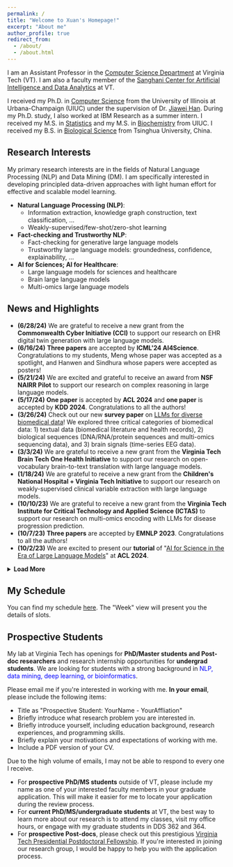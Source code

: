 ```yaml
---
permalink: /
title: "Welcome to Xuan's Homepage!"
excerpt: "About me"
author_profile: true
redirect_from: 
  - /about/
  - /about.html
---
```


I am an Assistant Professor in the [Computer Science Department](https://cs.vt.edu/) at Virginia Tech (VT). I am also a faculty member of the [Sanghani Center for Artificial Intelligence and Data Analytics](https://sanghani.cs.vt.edu/) at VT.

I received my Ph.D. in [Computer Science](http://www.cs.uiuc.edu/) from the University of Illinois at Urbana-Champaign (UIUC) under the supervision of Dr. [Jiawei Han](http://hanj.cs.illinois.edu/). During my Ph.D. study, I also worked at IBM Research as a summer intern. I received my M.S. in [Statistics](https://stat.illinois.edu/) and my M.S. in [Biochemistry](https://mcb.illinois.edu/departments/biochemistry/) from UIUC. I received my B.S. in [Biological Science](https://life.tsinghua.edu.cn/) from Tsinghua University, China.


## Research Interests
My primary research interests are in the fields of Natural Language Processing (NLP) and Data Mining (DM). I am specifically interested in developing principled data-driven approaches with light human effort for effective and scalable model learning.

- **Natural Language Processing (NLP)**:
  - Information extraction, knowledge graph construction, text classification, …
  - Weakly-supervised/few-shot/zero-shot learning
- **Fact-checking and Trustworthy NLP**:
  - Fact-checking for generative large language models
  - Trustworthy large language models: groundedness, confidence, explainability, …
- **AI for Sciences; AI for Healthcare**:
  - Large language models for sciences and healthcare
  - Brain large language models
  - Multi-omics large language models

## News and Highlights
<!---
- **(7/22/24)** We are grateful to receive a new grant from the **Amazon + VT Center for Efficient and Robust ML** to support our research on long-context reasoning with large language models.
-->
- **(6/28/24)** We are grateful to receive a new grant from the <b>Commonwealth Cyber Initiative (CCI)</b> to support our research on EHR digital twin generation with large language models.
- **(6/16/24)** **Three papers** are accepted by **ICML'24 AI4Science**. Congratulations to my students, Meng whose paper was accepted as a spotlight, and Hanwen and Sindhura whose papers were accepted as posters!
- **(5/21/24)** We are excited and grateful to receive an award from **NSF NAIRR Pilot** to support our research on complex reasoning in large language models.
- **(5/17/24)** **One paper** is accepted by **ACL 2024** and **one paper** is accepted by **KDD 2024**. Congratulations to all the authors!
- **(3/26/24)** Check out our new **survey paper** on [LLMs for diverse biomedical data](https://arxiv.org/abs/2403.15673)! We explored three critical categories of biomedical data: 1) textual data (biomedical literature and health records), 2) biological sequences (DNA/RNA/protein sequences and multi-omics sequencing data), and 3) brain signals (time-series EEG data).
- **(3/3/24)** We are grateful to receive a new grant from the **Virginia Tech Brain Tech One Health Initiative** to support our research on open-vocabulary brain-to-text translation with large language models.
- **(1/18/24)** We are grateful to receive a new grant from the **Children's National Hospital + Virginia Tech Initiative** to support our research on weakly-supervised clinical variable extraction with large language models.
- **(10/10/23)** We are grateful to receive a new grant from the **Virginia Tech Institute for Critical Technology and Applied Science (ICTAS)** to support our research on multi-omics encoding with LLMs for disease progression prediction.
- **(10/7/23)** **Three papers** are accepted by **EMNLP 2023**. Congratulations to all the authors!
- **(10/2/23)** We are excited to present our **tutorial** of "[AI for Science in the Era of Large Language Models](https://xuanwang91.github.io/2024-8-12-acl24-tutorial)" at **ACL 2024**.

<details>
<summary><b>Load More</b></summary>
<ul style="PADDING-LEFT: 12px">
  <li><b>(9/6/23)</b> We are grateful to receive a new grant from the <b>Amazon + VT Center for Efficient and Robust ML</b> to support our research on fact-checking in LLMs.</li>
  <li><b>(6/7/23)</b> We are grateful to receive a new grant from the Center for Health Behaviors Research at <b>Fralin Biomedical Research Institute</b> to support our research on AI-guided behavioral health modifier prediction for fetal growth disorder detection.</li>
  <li><b>(5/11/23)</b> We are grateful to receive a new grant from the <b>Commonwealth Cyber Initiative (CCI)</b> to support our research on trustworthy multimodal machine learning in healthcare.</li>
  <li><b>(5/1/23)</b> <b>Two papers</b> are accepted by <b>ACL 2023</b>. Congratulations to all the authors!</li>  
  <li><b>(1/1/23)</b> I started a new journey as an Assistant Professor in <b>CS@VT</b>.</li>
</ul>
</details>


## My Schedule

You can find my schedule [here](https://outlook.office365.com/owa/calendar/7a9db64927ad4b31ac057a71aa1a21f4@vt.edu/36019279cd6b4fb78bef49139b5b4e834236640486942120667/calendar.html). The "Week" view will present you the details of slots.
 

## Prospective Students
My lab at Virginia Tech has openings for **PhD/Master students and Post-doc researchers** and research internship opportunities for **undergrad students**. We are looking for students with a strong background in <span style="color:blue">NLP, data mining, deep learning, or bioinformatics</span>.

Please email me if you're interested in working with me. **In your email**, please include the following items:
- Title as "Prospective Student: YourName - YourAffliation"
- Briefly introduce what research problem you are interested in.
- Briefly introduce yourself, including education background, research experiences, and programming skills.
- Briefly explain your motivations and expectations of working with me.
- Include a PDF version of your CV.

Due to the high volume of emails, I may not be able to respond to every one I receive. 
- For **prospective PhD/MS students** outside of VT, please include my name as one of your interested faculty members in your graduate application. This will make it easier for me to locate your application during the review process.
- For **current PhD/MS/undergraduate students** at VT, the best way to learn more about our research is to attend my classes, visit my office hours, or engage with my graduate students in DDS 362 and 364.
- For **prospective Post-docs**, please check out this prestigious [Virginia Tech Presidential Postdoctoral Fellowship](https://www.research.vt.edu/about/postdoctoral-associates/virginia-tech-presidential-postdoctoral-fellowships.html). If you're interested in joining our research group, I would be happy to help you with the application process.
